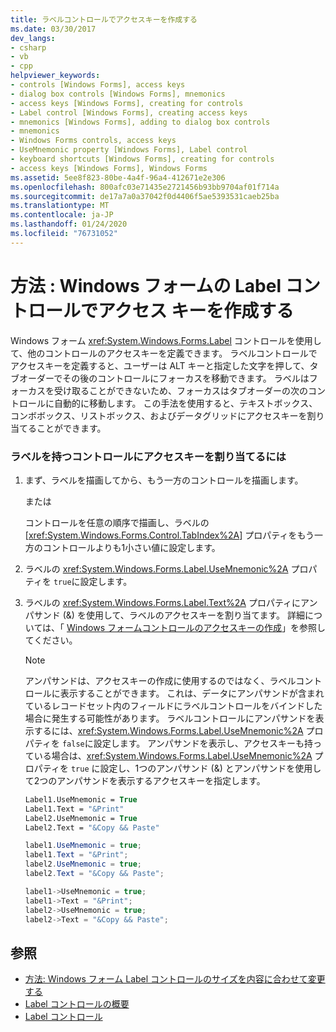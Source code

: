 ```yaml
---
title: ラベルコントロールでアクセスキーを作成する
ms.date: 03/30/2017
dev_langs:
- csharp
- vb
- cpp
helpviewer_keywords:
- controls [Windows Forms], access keys
- dialog box controls [Windows Forms], mnemonics
- access keys [Windows Forms], creating for controls
- Label control [Windows Forms], creating access keys
- mnemonics [Windows Forms], adding to dialog box controls
- mnemonics
- Windows Forms controls, access keys
- UseMnemonic property [Windows Forms], Label control
- keyboard shortcuts [Windows Forms], creating for controls
- access keys [Windows Forms], Windows Forms
ms.assetid: 5ee8f823-80be-4a4f-96a4-412671e2e306
ms.openlocfilehash: 800afc03e71435e2721456b93bb9704af01f714a
ms.sourcegitcommit: de17a7a0a37042f0d4406f5ae5393531caeb25ba
ms.translationtype: MT
ms.contentlocale: ja-JP
ms.lasthandoff: 01/24/2020
ms.locfileid: "76731052"
---
```

# <a name="how-to-create-access-keys-with-windows-forms-label-controls"></a>方法 : Windows フォームの Label コントロールでアクセス キーを作成する
Windows フォーム <xref:System.Windows.Forms.Label> コントロールを使用して、他のコントロールのアクセスキーを定義できます。 ラベルコントロールでアクセスキーを定義すると、ユーザーは ALT キーと指定した文字を押して、タブオーダーでその後のコントロールにフォーカスを移動できます。 ラベルはフォーカスを受け取ることができないため、フォーカスはタブオーダーの次のコントロールに自動的に移動します。 この手法を使用すると、テキストボックス、コンボボックス、リストボックス、およびデータグリッドにアクセスキーを割り当てることができます。  
  
### <a name="to-assign-an-access-key-to-a-control-with-a-label"></a>ラベルを持つコントロールにアクセスキーを割り当てるには  
  
1. まず、ラベルを描画してから、もう一方のコントロールを描画します。  
  
     または  
  
     コントロールを任意の順序で描画し、ラベルの [<xref:System.Windows.Forms.Control.TabIndex%2A>] プロパティをもう一方のコントロールよりも1小さい値に設定します。  
  
2. ラベルの <xref:System.Windows.Forms.Label.UseMnemonic%2A> プロパティを `true`に設定します。  
  
3. ラベルの <xref:System.Windows.Forms.Label.Text%2A> プロパティにアンパサンド (&) を使用して、ラベルのアクセスキーを割り当てます。 詳細については、「 [Windows フォームコントロールのアクセスキーの作成](how-to-create-access-keys-for-windows-forms-controls.md)」を参照してください。  
  
    > [!NOTE]
    > アンパサンドは、アクセスキーの作成に使用するのではなく、ラベルコントロールに表示することができます。 これは、データにアンパサンドが含まれているレコードセット内のフィールドにラベルコントロールをバインドした場合に発生する可能性があります。 ラベルコントロールにアンパサンドを表示するには、<xref:System.Windows.Forms.Label.UseMnemonic%2A> プロパティを `false`に設定します。 アンパサンドを表示し、アクセスキーも持っている場合は、<xref:System.Windows.Forms.Label.UseMnemonic%2A> プロパティを `true` に設定し、1つのアンパサンド (&) とアンパサンドを使用して2つのアンパサンドを表示するアクセスキーを指定します。  
  
    ```vb  
    Label1.UseMnemonic = True  
    Label1.Text = "&Print"  
    Label2.UseMnemonic = True  
    Label2.Text = "&Copy && Paste"  
    ```  
  
    ```csharp  
    label1.UseMnemonic = true;  
    label1.Text = "&Print";  
    label2.UseMnemonic = true;  
    label2.Text = "&Copy && Paste";  
    ```  
  
    ```cpp  
    label1->UseMnemonic = true;  
    label1->Text = "&Print";  
    label2->UseMnemonic = true;  
    label2->Text = "&Copy && Paste";  
    ```  
  
## <a name="see-also"></a>参照

- [方法: Windows フォーム Label コントロールのサイズを内容に合わせて変更する](how-to-size-a-windows-forms-label-control-to-fit-its-contents.md)
- [Label コントロールの概要](label-control-overview-windows-forms.md)
- [Label コントロール](label-control-windows-forms.md)
